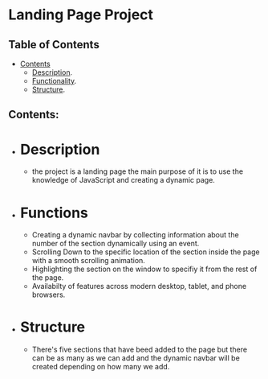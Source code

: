 # Landing Page Project

## Table of Contents

* [Contents](#contents)
    - [Description](#description).
    - [Functionality](#functions).
    - [Structure](#structure).


## Contents:
 - # Description
    - the project is a landing page the main purpose of it is to use the knowledge of JavaScript and creating a dynamic page.
 - # Functions
    - Creating a dynamic navbar by collecting information about the number of the section dynamically using an event.
    - Scrolling Down to the specific location of the section inside the page with a smooth scrolling animation.
    - Highlighting the section on the window to specifiy it from the rest of the page.
    - Availabilty of features across modern desktop, tablet, and phone browsers.
 - # Structure
    - There's five sections that have beed added to the page but there can be as many as we can add and the dynamic  navbar will be created depending on how many we add.